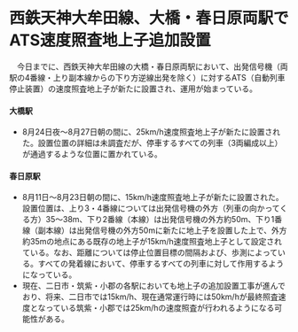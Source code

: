 # 西鉄天神大牟田線、大橋・春日原両駅でATS速度照査地上子追加設置

<div class="section">　今日までに、西鉄天神大牟田線の大橋・春日原両駅において、出発信号機（両駅の4番線・上り副本線からの下り方逆線出発を除く）に対するATS（自動列車停止装置）の速度照査地上子が新たに設置され、運用が始まっている。

#### 大橋駅

* 8月24日夜〜8月27日朝の間に、25km/h速度照査地上子が新たに設置された。設置位置の詳細は未調査だが、停車するすべての列車（3両編成以上）が通過するような位置に置かれている。

#### 春日原駅

* 8月11日〜8月23日朝の間に、15km/h速度照査地上子が新たに設置された。設置位置は、上り3・4番線については出発信号機の外方（列車の向かってくる方）35〜38m、下り2番線（本線）は出発信号機の外方約50m、下り1番線（副本線）は出発信号機の外方50mに新たに地上子を設置した上で、外方約35mの地点にある既存の地上子が15km/h速度照査地上子として設定されている。なお、距離については停止位置目標の間隔および、歩測によっている。すべての発着線において、停車するすべての列車に対して作用するようになっている。
* 現在、二日市・筑紫・小郡の各駅においても地上子の追加設置工事が進んでおり、将来、二日市では15km/h、現在通常運行時には50km/hが最終照査速度となっている筑紫・小郡では25km/hの速度照査が行われるようになる可能性がある。

</div>